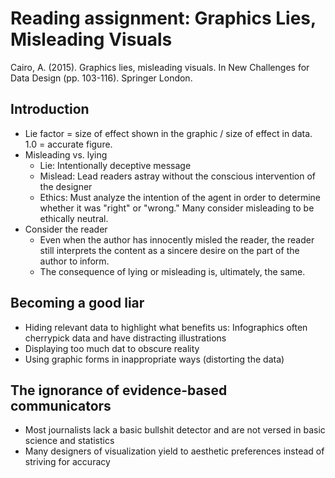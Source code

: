 # Reading assignment: Graphics Lies, Misleading Visuals

Cairo, A. (2015). Graphics lies, misleading visuals. In New Challenges for Data Design (pp. 103-116). Springer London.

## Introduction

* Lie factor = size of effect shown in the graphic / size of effect in data. 1.0 = accurate figure.
* Misleading vs. lying
    * Lie: Intentionally deceptive message
    * Mislead: Lead readers astray without the conscious intervention of the designer
    * Ethics: Must analyze the intention of the agent in order to determine whether it was "right" or "wrong." Many consider misleading to be ethically neutral.
* Consider the reader
    * Even when the author has innocently misled the reader, the reader still interprets the content as a sincere desire on the part of the author to inform.
    * The consequence of lying or misleading is, ultimately, the same. 
    
## Becoming a good liar

* Hiding relevant data to highlight what benefits us: Infographics often cherrypick data and have distracting illustrations
* Displaying too much dat to obscure reality
* Using graphic forms in inappropriate ways (distorting the data)

## The ignorance of evidence-based communicators

* Most journalists lack a basic bullshit detector and are not versed in basic science and statistics
* Many designers of visualization yield to aesthetic preferences instead of striving for accuracy